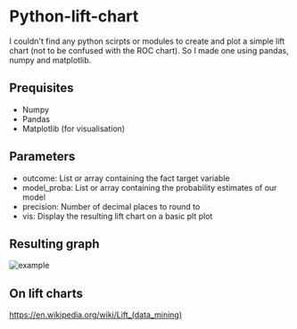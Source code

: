 # Python-lift-chart
I couldn't find any python scirpts or modules to create and plot a simple lift chart (not to be confused with the ROC chart). So I made one using pandas, numpy and matplotlib.

## Prequisites
- Numpy
- Pandas
- Matplotlib (for visualisation)
    
## Parameters
- outcome: List or array containing the fact target variable
- model_proba: List or array containing the probability estimates of our model
- precision: Number of decimal places to round to
- vis: Display the resulting lift chart on a basic plt plot

## Resulting graph
![example](https://i.imgur.com/Wlnvq54.png)

## On lift charts
https://en.wikipedia.org/wiki/Lift_(data_mining)
